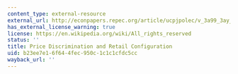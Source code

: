 ```yaml
---
content_type: external-resource
external_url: http://econpapers.repec.org/article/ucpjpolec/v_3a99_3ay_3a1991_3ai_3a1_3ap_3a30-53.htm
has_external_license_warning: true
license: https://en.wikipedia.org/wiki/All_rights_reserved
status: ''
title: Price Discrimination and Retail Configuration
uid: b23ee7e1-6f64-4fec-950c-1c1c1cfdc5cc
wayback_url: ''
---
```

